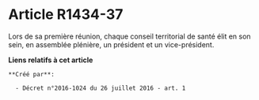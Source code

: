 # Article R1434-37

Lors de sa première réunion, chaque conseil territorial de santé élit en son sein, en assemblée plénière, un président et un
vice-président.

**Liens relatifs à cet article**

	**Créé par**:

	  - Décret n°2016-1024 du 26 juillet 2016 - art. 1
